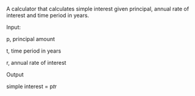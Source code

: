 A calculator that calculates simple interest given principal, annual rate of interest and time period in years.

Input:  

   p, principal amount  
   
   t, time period in years  
   
   r, annual rate of interest  
   
Output  

   simple interest = p*t*r  
   
